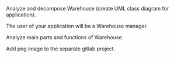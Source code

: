 Analyze and decompose Warehouse (create UML class diagram for application).

The user of your application will be a Warehouse manager.

Analyze main parts and functions of Warehouse.

Add png image to the separate gitlab project. 